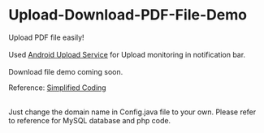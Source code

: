 # Upload-Download-PDF-File-Demo

Upload PDF file easily!<br><br>
Used <a href="https://github.com/gotev/android-upload-service">Android Upload Service</a> for Upload monitoring in notification bar.<br><br>
Download file demo coming soon.

Reference: <a href="https://www.simplifiedcoding.net/upload-pdf-file-server-android">Simplified Coding</a><br><br>

Just change the domain name in Config.java file to your own. Please refer to reference for MySQL database and php code.
